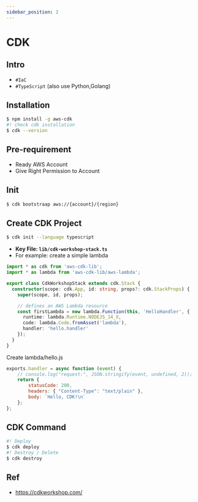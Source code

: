 ```yaml
---
sidebar_position: 2
---
```

# CDK
## Intro
- `#IaC`
- `#TypeScript` (also use Python,Golang)

## Installation
```bash
$ npm install -g aws-cdk
#! check cdk installation
$ cdk --version 
```
## Pre-requirement
- Ready AWS Account
- Give Right Permission to Account

## Init
```bash
$ cdk bootstraap aws://{account}/{region}
```

## Create CDK Project
```bash
$ cdk init --language typescript
```

- **Key File: `lib/cdk-workshop-stack.ts`**
- For example: create a simple lambda
```typescript title="lib/cdk-workshop-stack.ts"
import * as cdk from 'aws-cdk-lib';
import * as lambda from 'aws-cdk-lib/aws-lambda';

export class CdkWorkshopStack extends cdk.Stack {
  constructor(scope: cdk.App, id: string, props?: cdk.StackProps) {
    super(scope, id, props);

    // defines an AWS Lambda resource
    const firstLambda = new lambda.Function(this, 'HelloHandler', {
      runtime: lambda.Runtime.NODEJS_14_X,    
      code: lambda.Code.fromAsset('lambda'),  
      handler: 'hello.handler'               
    });
  }
}
```

Create lambda/hello.js
```javascript title="lambda/hello.js"
exports.handler = async function (event) {
    // console.log("request:", JSON.stringify(event, undefined, 2));
    return {
        statusCode: 200,
        headers: { "Content-Type": "text/plain" },
        body: `Hello, CDK!\n`
    };
};
```

## CDK Command
```bash
#! Deploy
$ cdk deploy
#! Destroy / Delete
$ cdk destroy 
```

## Ref
- https://cdkworkshop.com/